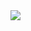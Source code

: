 <img src="https://capsule-render.vercel.app/api?type=Waving&color=auto&height=300&section=header&text=Welcome&desc=Hello%20Kdonghs%20portfolio&fontSize=70&fontColor=9966ff&fontAlignY=40" />
